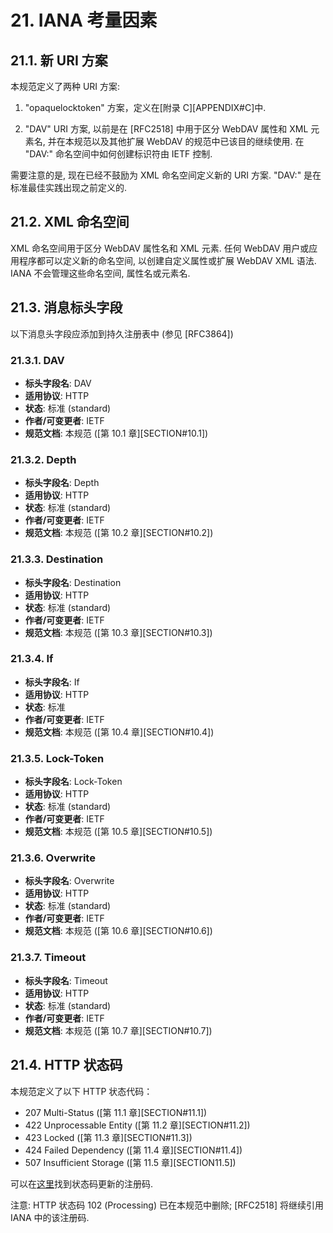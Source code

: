 # 21. IANA 考量因素

## 21.1. 新 URI 方案

本规范定义了两种 URI 方案:

1. "opaquelocktoken" 方案，定义在[附录 C][APPENDIX#C]中.

2. "DAV" URI 方案, 以前是在 [RFC2518] 中用于区分 WebDAV 属性和 XML 元素名,
   并在本规范以及其他扩展 WebDAV 的规范中已该目的继续使用.
   在 "DAV:" 命名空间中如何创建标识符由 IETF 控制.

需要注意的是, 现在已经不鼓励为 XML 命名空间定义新的 URI 方案.
"DAV:" 是在标准最佳实践出现之前定义的.

## 21.2. XML 命名空间

XML 命名空间用于区分 WebDAV 属性名和 XML 元素.
任何 WebDAV 用户或应用程序都可以定义新的命名空间, 以创建自定义属性或扩展 WebDAV XML 语法.
IANA 不会管理这些命名空间, 属性名或元素名.

## 21.3. 消息标头字段

以下消息头字段应添加到持久注册表中 (参见 [RFC3864])

### 21.3.1. DAV

- **标头字段名**: DAV
- **适用协议**: HTTP
- **状态**: 标准 (standard)
- **作者/可变更者**: IETF
- **规范文档**: 本规范 ([第 10.1 章][SECTION#10.1])

### 21.3.2. Depth

- **标头字段名**: Depth
- **适用协议**: HTTP
- **状态**: 标准 (standard)
- **作者/可变更者**: IETF
- **规范文档**: 本规范 ([第 10.2 章][SECTION#10.2])

### 21.3.3. Destination

- **标头字段名**: Destination
- **适用协议**: HTTP
- **状态**: 标准 (standard)
- **作者/可变更者**: IETF
- **规范文档**: 本规范 ([第 10.3 章][SECTION#10.3])

### 21.3.4. If

- **标头字段名**: If
- **适用协议**: HTTP
- **状态**: 标准
- **作者/可变更者**: IETF
- **规范文档**: 本规范 ([第 10.4 章][SECTION#10.4])

### 21.3.5. Lock-Token

- **标头字段名**: Lock-Token
- **适用协议**: HTTP
- **状态**: 标准 (standard)
- **作者/可变更者**: IETF
- **规范文档**: 本规范 ([第 10.5 章][SECTION#10.5])

### 21.3.6. Overwrite

- **标头字段名**: Overwrite
- **适用协议**: HTTP
- **状态**: 标准 (standard)
- **作者/可变更者**: IETF
- **规范文档**: 本规范 ([第 10.6 章][SECTION#10.6])

### 21.3.7. Timeout

- **标头字段名**: Timeout
- **适用协议**: HTTP
- **状态**: 标准 (standard)
- **作者/可变更者**: IETF
- **规范文档**: 本规范 ([第 10.7 章][SECTION#10.7])

## 21.4. HTTP 状态码

本规范定义了以下 HTTP 状态代码：

- 207 Multi-Status ([第 11.1 章][SECTION#11.1])
- 422 Unprocessable Entity ([第 11.2 章][SECTION#11.2])
- 423 Locked ([第 11.3 章][SECTION#11.3])
- 424 Failed Dependency ([第 11.4 章][SECTION#11.4])
- 507 Insufficient Storage ([第 11.5 章][SECTION11.5])

可以在[这里][HTTP_SATUTS_CODE]找到状态码更新的注册码.

注意: HTTP 状态码 102 (Processing) 已在本规范中删除;
[RFC2518] 将继续引用 IANA 中的该注册码.

<!-- herfs -->

[HTTP_SATUTS_CODE]: http://www.iana.org/assignments/http-status-codes
